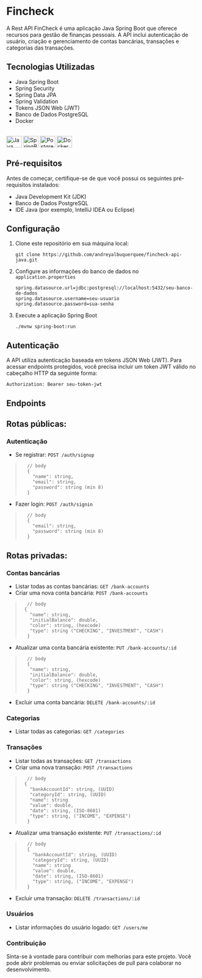 # Fincheck

A Rest API FinCheck é uma aplicação Java Spring Boot que oferece recursos para gestão de finanças pessoais. A API inclui autenticação de usuário, criação e gerenciamento de contas bancárias, transações e categorias das transações.


## Tecnologias Utilizadas

- Java Spring Boot
- Spring Security
- Spring Data JPA
- Spring Validation
- Tokens JSON Web (JWT)
- Banco de Dados PostgreSQL
- Docker
<div style="display: inline_block"><br>
 <img alt="Java" align="center" width="40" height="30" src="https://cdn.jsdelivr.net/gh/devicons/devicon/icons/java/java-original.svg">
  <img alt="SpringBoot" align="center" width="40" height="30" src="https://cdn.jsdelivr.net/gh/devicons/devicon/icons/spring/spring-original.svg">
  <img alt="PostgreSQL" align="center" width="40" height="30" src="https://cdn.jsdelivr.net/gh/devicons/devicon/icons/postgresql/postgresql-original.svg">
  <img alt="Docker" align="center" width="40" height="30" src="https://cdn.jsdelivr.net/gh/devicons/devicon/icons/docker/docker-original.svg">
</div>

## Pré-requisitos

Antes de começar, certifique-se de que você possui os seguintes pré-requisitos instalados:

- Java Development Kit (JDK)
- Banco de Dados PostgreSQL
- IDE Java (por exemplo, IntelliJ IDEA ou Eclipse)

## Configuração

1. Clone este repositório em sua máquina local:

   ```shell
   git clone https://github.com/andreyalbuquerquee/fincheck-api-java.git

2. Configure as informações do banco de dados no `application.properties`

   ```shell
   spring.datasource.url=jdbc:postgresql://localhost:5432/seu-banco-de-dados
   spring.datasource.username=seu-usuario
   spring.datasource.password=sua-senha

3. Execute a aplicação Spring Boot

   ```shell
   ./mvnw spring-boot:run

## Autenticação

A API utiliza autenticação baseada em tokens JSON Web (JWT). Para acessar endpoints protegidos, você precisa incluir um token JWT válido no cabeçalho HTTP da seguinte forma:

   ```shell
   Authorization: Bearer seu-token-jwt
   ```

## Endpoints

## Rotas públicas:

### Autenticação
- Se registrar: `POST /auth/signup`
>  ```
>    // body
>    {
>      "name": string,
>      "email": string,
>      "password": string (min 8)
>    }
>    ```
- Fazer login: `POST /auth/signin`
>  ```
>    // body
>    {
>      "email": string,
>      "password": string (min 8)
>    }
>    ```

## Rotas privadas:

### Contas bancárias
- Listar todas as contas bancárias: `GET /bank-accounts`
- Criar uma nova conta bancária: `POST /bank-accounts`
>  ```
>    // body
>   {
>     "name": string,
>     "initialBalance": double,
>     "color": string, (hexcode)
>     "type": string ("CHECKING", "INVESTMENT", "CASH")
>    }
>    ```
- Atualizar uma conta bancária existente: `PUT /bank-accounts/:id`
>  ```
>    // body
>    {
>     "name": string,
>     "initialBalance": double,
>     "color": string, (hexcode)
>     "type": string ("CHECKING", "INVESTMENT", "CASH")
>    }
>    ```
- Excluir uma conta bancária: `DELETE /bank-accounts/:id`

### Categorias
- Listar todas as categorias: `GET /categories`

### Transações
- Listar todas as transações: `GET /transactions`
- Criar uma nova transação: `POST /transactions`
>  ```
>    // body
>   {
>     "bankAccountId": string, (UUID)
>     "categoryId": string, (UUID)
>     "name": string
>     "value": double,
>     "date": string, (ISO-8601)
>     "type": string, ("INCOME", "EXPENSE")
>    }
>    ```
- Atualizar uma transação existente: `PUT /transactions/:id`
>  ```
>    // body
>    {
>      "bankAccountId": string, (UUID)
>      "categoryId": string, (UUID)
>      "name": string
>      "value": double,
>      "date": string, (ISO-8601)
>      "type": string, ("INCOME", "EXPENSE")
>    }
>    ```
- Excluir uma transação: `DELETE /transactions/:id`

### Usuários
- Listar informações do usuário logado: `GET /users/me`

### Contribuição
Sinta-se à vontade para contribuir com melhorias para este projeto. Você pode abrir problemas ou enviar solicitações de pull para colaborar no desenvolvimento.
